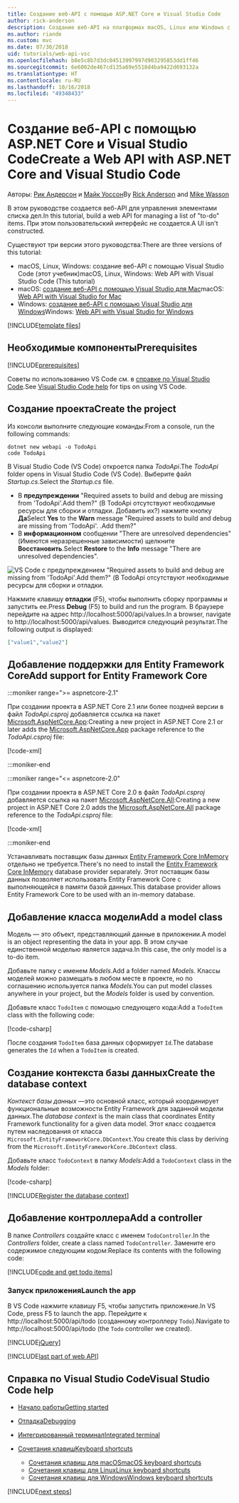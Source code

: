 ```yaml
---
title: Создание веб-API с помощью ASP.NET Core и Visual Studio Code
author: rick-anderson
description: Создание веб-API на платформах macOS, Linux или Windows с помощью ASP.NET Core MVC и Visual Studio Code
ms.author: riande
ms.custom: mvc
ms.date: 07/30/2018
uid: tutorials/web-api-vsc
ms.openlocfilehash: b8e5c8b7d3dc04513997997d903295853dd1ff46
ms.sourcegitcommit: 6e6002de467cd135a69e5518d4ba9422d693132a
ms.translationtype: HT
ms.contentlocale: ru-RU
ms.lasthandoff: 10/16/2018
ms.locfileid: "49348433"
---
```

# <a name="create-a-web-api-with-aspnet-core-and-visual-studio-code"></a><span data-ttu-id="0ec2e-103">Создание веб-API с помощью ASP.NET Core и Visual Studio Code</span><span class="sxs-lookup"><span data-stu-id="0ec2e-103">Create a Web API with ASP.NET Core and Visual Studio Code</span></span>

<span data-ttu-id="0ec2e-104">Авторы: [Рик Андерсон](https://twitter.com/RickAndMSFT) и [Майк Уоссон](https://github.com/mikewasson)</span><span class="sxs-lookup"><span data-stu-id="0ec2e-104">By [Rick Anderson](https://twitter.com/RickAndMSFT) and [Mike Wasson](https://github.com/mikewasson)</span></span>

<span data-ttu-id="0ec2e-105">В этом руководстве создается веб-API для управления элементами списка дел.</span><span class="sxs-lookup"><span data-stu-id="0ec2e-105">In this tutorial, build a web API for managing a list of "to-do" items.</span></span> <span data-ttu-id="0ec2e-106">При этом пользовательский интерфейс не создается.</span><span class="sxs-lookup"><span data-stu-id="0ec2e-106">A UI isn't constructed.</span></span>

<span data-ttu-id="0ec2e-107">Существуют три версии этого руководства:</span><span class="sxs-lookup"><span data-stu-id="0ec2e-107">There are three versions of this tutorial:</span></span>

* <span data-ttu-id="0ec2e-108">macOS, Linux, Windows: создание веб-API с помощью Visual Studio Code (этот учебник)</span><span class="sxs-lookup"><span data-stu-id="0ec2e-108">macOS, Linux, Windows: Web API with Visual Studio Code (This tutorial)</span></span>
* <span data-ttu-id="0ec2e-109">macOS: [создание веб-API с помощью Visual Studio для Mac](xref:tutorials/first-web-api-mac)</span><span class="sxs-lookup"><span data-stu-id="0ec2e-109">macOS: [Web API with Visual Studio for Mac](xref:tutorials/first-web-api-mac)</span></span>
* <span data-ttu-id="0ec2e-110">Windows: [создание веб-API с помощью Visual Studio для Windows](xref:tutorials/first-web-api)</span><span class="sxs-lookup"><span data-stu-id="0ec2e-110">Windows: [Web API with Visual Studio for Windows](xref:tutorials/first-web-api)</span></span>

<!-- WARNING: The code AND images in this doc are used by uid: tutorials/web-api-vsc, tutorials/first-web-api-mac and tutorials/first-web-api. If you change any code/images in this tutorial, update uid: tutorials/web-api-vsc -->

[!INCLUDE[template files](../includes/webApi/intro.md)]

## <a name="prerequisites"></a><span data-ttu-id="0ec2e-111">Необходимые компоненты</span><span class="sxs-lookup"><span data-stu-id="0ec2e-111">Prerequisites</span></span>

[!INCLUDE[prerequisites](~/includes/net-core-prereqs-vscode.md)]

<span data-ttu-id="0ec2e-112">Советы по использованию VS Code см. в [справке по Visual Studio Code](#visual-studio-code-help).</span><span class="sxs-lookup"><span data-stu-id="0ec2e-112">See [Visual Studio Code help](#visual-studio-code-help) for tips on using VS Code.</span></span>

## <a name="create-the-project"></a><span data-ttu-id="0ec2e-113">Создание проекта</span><span class="sxs-lookup"><span data-stu-id="0ec2e-113">Create the project</span></span>

<span data-ttu-id="0ec2e-114">Из консоли выполните следующие команды:</span><span class="sxs-lookup"><span data-stu-id="0ec2e-114">From a console, run the following commands:</span></span>

```console
dotnet new webapi -o TodoApi
code TodoApi
```

<span data-ttu-id="0ec2e-115">В Visual Studio Code (VS Code) откроется папка *TodoApi*.</span><span class="sxs-lookup"><span data-stu-id="0ec2e-115">The *TodoApi* folder opens in Visual Studio Code (VS Code).</span></span> <span data-ttu-id="0ec2e-116">Выберите файл *Startup.cs*.</span><span class="sxs-lookup"><span data-stu-id="0ec2e-116">Select the *Startup.cs* file.</span></span>

* <span data-ttu-id="0ec2e-117">В **предупреждении** "Required assets to build and debug are missing from 'TodoApi'.Add them?" (В TodoApi отсутствуют необходимые ресурсы для сборки и отладки. Добавить их?) нажмите кнопку **Да**</span><span class="sxs-lookup"><span data-stu-id="0ec2e-117">Select **Yes** to the **Warn** message "Required assets to build and debug are missing from 'TodoApi'.</span></span> <span data-ttu-id="0ec2e-118">.</span><span class="sxs-lookup"><span data-stu-id="0ec2e-118">Add them?"</span></span>
* <span data-ttu-id="0ec2e-119">В **информационном** сообщении "There are unresolved dependencies" (Имеются неразрешенные зависимости) щелкните **Восстановить**.</span><span class="sxs-lookup"><span data-stu-id="0ec2e-119">Select **Restore** to the **Info** message "There are unresolved dependencies".</span></span>

<!-- uid: tutorials/first-mvc-app-xplat/start-mvc uses the pic below. If you change it, make sure it's consistent -->

![VS Code с предупреждением "Required assets to build and debug are missing from 'TodoApi'.Add them?" (В TodoApi отсутствуют необходимые ресурсы для сборки и отладки.](web-api-vsc/_static/vsc_restore.png)

<span data-ttu-id="0ec2e-123">Нажмите клавишу **отладки** (F5), чтобы выполнить сборку программы и запустить ее.</span><span class="sxs-lookup"><span data-stu-id="0ec2e-123">Press **Debug** (F5) to build and run the program.</span></span> <span data-ttu-id="0ec2e-124">В браузере перейдите на адрес http://localhost:5000/api/values.</span><span class="sxs-lookup"><span data-stu-id="0ec2e-124">In a browser, navigate to http://localhost:5000/api/values.</span></span> <span data-ttu-id="0ec2e-125">Выводится следующий результат.</span><span class="sxs-lookup"><span data-stu-id="0ec2e-125">The following output is displayed:</span></span>

```json
["value1","value2"]
```



## <a name="add-support-for-entity-framework-core"></a><span data-ttu-id="0ec2e-126">Добавление поддержки для Entity Framework Core</span><span class="sxs-lookup"><span data-stu-id="0ec2e-126">Add support for Entity Framework Core</span></span>

:::moniker range=">= aspnetcore-2.1"

<span data-ttu-id="0ec2e-127">При создании проекта в ASP.NET Core 2.1 или более поздней версии в файл *TodoApi.csproj* добавляется ссылка на пакет [Microsoft.AspNetCore.App](https://www.nuget.org/packages/Microsoft.AspNetCore.App):</span><span class="sxs-lookup"><span data-stu-id="0ec2e-127">Creating a new project in ASP.NET Core 2.1 or later adds the [Microsoft.AspNetCore.App](https://www.nuget.org/packages/Microsoft.AspNetCore.App) package reference to the *TodoApi.csproj* file:</span></span>

[!code-xml[](first-web-api/samples/2.1/TodoApi/TodoApi.csproj?name=snippet_Metapackage&highlight=2)]

:::moniker-end

:::moniker range="<= aspnetcore-2.0"

<span data-ttu-id="0ec2e-128">При создании проекта в ASP.NET Core 2.0 в файл *TodoApi.csproj* добавляется ссылка на пакет [Microsoft.AspNetCore.All](https://www.nuget.org/packages/Microsoft.AspNetCore.All):</span><span class="sxs-lookup"><span data-stu-id="0ec2e-128">Creating a new project in ASP.NET Core 2.0 adds the [Microsoft.AspNetCore.All](https://www.nuget.org/packages/Microsoft.AspNetCore.All) package reference to the *TodoApi.csproj* file:</span></span>

[!code-xml[](first-web-api/samples/2.0/TodoApi/TodoApi.csproj?name=snippet_Metapackage&highlight=2)]

:::moniker-end

<span data-ttu-id="0ec2e-129">Устанавливать поставщик базы данных [Entity Framework Core InMemory](/ef/core/providers/in-memory/) отдельно не требуется.</span><span class="sxs-lookup"><span data-stu-id="0ec2e-129">There's no need to install the [Entity Framework Core InMemory](/ef/core/providers/in-memory/) database provider separately.</span></span> <span data-ttu-id="0ec2e-130">Этот поставщик базы данных позволяет использовать Entity Framework Core с выполняющейся в памяти базой данных.</span><span class="sxs-lookup"><span data-stu-id="0ec2e-130">This database provider allows Entity Framework Core to be used with an in-memory database.</span></span>

## <a name="add-a-model-class"></a><span data-ttu-id="0ec2e-131">Добавление класса модели</span><span class="sxs-lookup"><span data-stu-id="0ec2e-131">Add a model class</span></span>

<span data-ttu-id="0ec2e-132">Модель — это объект, представляющий данные в приложении.</span><span class="sxs-lookup"><span data-stu-id="0ec2e-132">A model is an object representing the data in your app.</span></span> <span data-ttu-id="0ec2e-133">В этом случае единственной моделью является задача.</span><span class="sxs-lookup"><span data-stu-id="0ec2e-133">In this case, the only model is a to-do item.</span></span>

<span data-ttu-id="0ec2e-134">Добавьте папку с именем *Models*.</span><span class="sxs-lookup"><span data-stu-id="0ec2e-134">Add a folder named *Models*.</span></span> <span data-ttu-id="0ec2e-135">Классы моделей можно размещать в любом месте в проекте, но по соглашению используется папка *Models*.</span><span class="sxs-lookup"><span data-stu-id="0ec2e-135">You can put model classes anywhere in your project, but the *Models* folder is used by convention.</span></span>

<span data-ttu-id="0ec2e-136">Добавьте класс `TodoItem` с помощью следующего кода:</span><span class="sxs-lookup"><span data-stu-id="0ec2e-136">Add a `TodoItem` class with the following code:</span></span>

[!code-csharp[](first-web-api/samples/2.0/TodoApi/Models/TodoItem.cs)]

<span data-ttu-id="0ec2e-137">После создания `TodoItem` база данных сформирует `Id`.</span><span class="sxs-lookup"><span data-stu-id="0ec2e-137">The database generates the `Id` when a `TodoItem` is created.</span></span>

## <a name="create-the-database-context"></a><span data-ttu-id="0ec2e-138">Создание контекста базы данных</span><span class="sxs-lookup"><span data-stu-id="0ec2e-138">Create the database context</span></span>

<span data-ttu-id="0ec2e-139">*Контекст базы данных* —это основной класс, который координирует функциональные возможности Entity Framework для заданной модели данных.</span><span class="sxs-lookup"><span data-stu-id="0ec2e-139">The *database context* is the main class that coordinates Entity Framework functionality for a given data model.</span></span> <span data-ttu-id="0ec2e-140">Этот класс создается путем наследования от класса `Microsoft.EntityFrameworkCore.DbContext`.</span><span class="sxs-lookup"><span data-stu-id="0ec2e-140">You create this class by deriving from the `Microsoft.EntityFrameworkCore.DbContext` class.</span></span>

<span data-ttu-id="0ec2e-141">Добавьте класс `TodoContext` в папку *Models*:</span><span class="sxs-lookup"><span data-stu-id="0ec2e-141">Add a `TodoContext` class in the *Models* folder:</span></span>

[!code-csharp[](first-web-api/samples/2.0/TodoApi/Models/TodoContext.cs)]

[!INCLUDE[Register the database context](../includes/webApi/register_dbContext.md)]

## <a name="add-a-controller"></a><span data-ttu-id="0ec2e-142">Добавление контроллера</span><span class="sxs-lookup"><span data-stu-id="0ec2e-142">Add a controller</span></span>

<span data-ttu-id="0ec2e-143">В папке *Controllers* создайте класс с именем `TodoController`.</span><span class="sxs-lookup"><span data-stu-id="0ec2e-143">In the *Controllers* folder, create a class named `TodoController`.</span></span> <span data-ttu-id="0ec2e-144">Замените его содержимое следующим кодом:</span><span class="sxs-lookup"><span data-stu-id="0ec2e-144">Replace its contents with the following code:</span></span>

[!INCLUDE[code and get todo items](../includes/webApi/getTodoItems.md)]

### <a name="launch-the-app"></a><span data-ttu-id="0ec2e-145">Запуск приложения</span><span class="sxs-lookup"><span data-stu-id="0ec2e-145">Launch the app</span></span>

<span data-ttu-id="0ec2e-146">В VS Code нажмите клавишу F5, чтобы запустить приложение.</span><span class="sxs-lookup"><span data-stu-id="0ec2e-146">In VS Code, press F5 to launch the app.</span></span> <span data-ttu-id="0ec2e-147">Перейдите к http://localhost:5000/api/todo (созданному контроллеру `Todo`).</span><span class="sxs-lookup"><span data-stu-id="0ec2e-147">Navigate to http://localhost:5000/api/todo (the `Todo` controller we created).</span></span>

[!INCLUDE[jQuery](../includes/webApi/add-jquery.md)]

[!INCLUDE[last part of web API](../includes/webApi/end.md)]

## <a name="visual-studio-code-help"></a><span data-ttu-id="0ec2e-148">Справка по Visual Studio Code</span><span class="sxs-lookup"><span data-stu-id="0ec2e-148">Visual Studio Code help</span></span>

* [<span data-ttu-id="0ec2e-149">Начало работы</span><span class="sxs-lookup"><span data-stu-id="0ec2e-149">Getting started</span></span>](https://code.visualstudio.com/docs)
* [<span data-ttu-id="0ec2e-150">Отладка</span><span class="sxs-lookup"><span data-stu-id="0ec2e-150">Debugging</span></span>](https://code.visualstudio.com/docs/editor/debugging)
* [<span data-ttu-id="0ec2e-151">Интегрированный терминал</span><span class="sxs-lookup"><span data-stu-id="0ec2e-151">Integrated terminal</span></span>](https://code.visualstudio.com/docs/editor/integrated-terminal)
* [<span data-ttu-id="0ec2e-152">Сочетания клавиш</span><span class="sxs-lookup"><span data-stu-id="0ec2e-152">Keyboard shortcuts</span></span>](https://code.visualstudio.com/docs/getstarted/keybindings#_keyboard-shortcuts-reference)

  * [<span data-ttu-id="0ec2e-153">Сочетания клавиш для macOS</span><span class="sxs-lookup"><span data-stu-id="0ec2e-153">macOS keyboard shortcuts</span></span>](https://code.visualstudio.com/shortcuts/keyboard-shortcuts-macos.pdf)
  * [<span data-ttu-id="0ec2e-154">Сочетания клавиш для Linux</span><span class="sxs-lookup"><span data-stu-id="0ec2e-154">Linux keyboard shortcuts</span></span>](https://code.visualstudio.com/shortcuts/keyboard-shortcuts-linux.pdf)
  * [<span data-ttu-id="0ec2e-155">Сочетания клавиш для Windows</span><span class="sxs-lookup"><span data-stu-id="0ec2e-155">Windows keyboard shortcuts</span></span>](https://code.visualstudio.com/shortcuts/keyboard-shortcuts-windows.pdf)

[!INCLUDE[next steps](../includes/webApi/next.md)]
